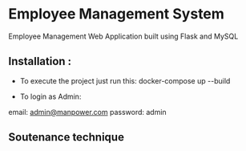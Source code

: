 # Employee Management System
Employee Management Web Application built using Flask and MySQL 


## Installation :
- To execute the project just run this:
docker-compose up --build

- To login as Admin:

email: admin@manpower.com
password: admin 


## Soutenance  technique
 